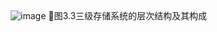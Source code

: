 

<div style="float: left; width: 64%; padding: 1%;">

![image](https://bluejedis.github.io/picx-images-hosting/test/image.1hs9v6mslx.webp) 
🌟图3.3三级存储系统的层次结构及其构成  

</div>
<div style="float: right; width: 26%; padding: 1%;">


</div>
<div style="clear: both;"></div>
